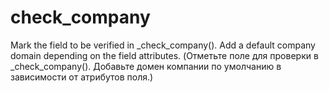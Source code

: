 check_company 
==========================
Mark the field to be verified in _check_company().
Add a default company domain depending on the field attributes.
(Отметьте поле для проверки в _check_company(). Добавьте домен компании по умолчанию в зависимости от атрибутов поля.)







